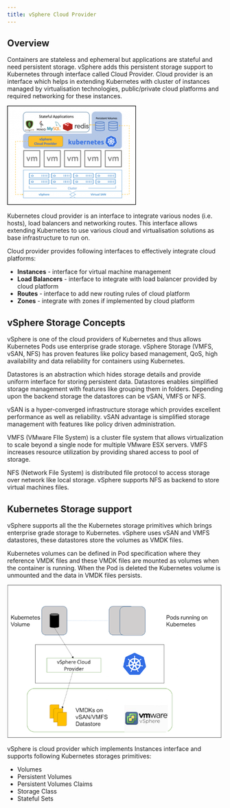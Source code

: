 ```yaml
---
title: vSphere Cloud Provider
---
```


## Overview
Containers are stateless and ephemeral but applications are stateful and need persistent storage. vSphere adds this persistent storage support to Kubernetes through interface called Cloud Provider. Cloud provider is an interface which helps in extending Kubernetes with cluster of instances managed by virtualisation technologies, public/private cloud platforms and required networking for these instances. 
 
 ![Image](images/vSphere.png)
 
 
Kubernetes cloud provider is an interface to integrate various nodes (i.e. hosts), load balancers and networking routes. This interface allows extending Kubernetes to use various cloud and virtualisation solutions as base infrastructure to run on. 
 
Cloud provider provides following interfaces to effectively integrate cloud platforms:

* **Instances** - interface for virtual machine management
* **Load Balancers** - interface to integrate with load balancer provided by cloud platform
* **Routes** - interface to add new routing rules of cloud platform
* **Zones** - integrate with zones if implemented by cloud platform


## vSphere Storage Concepts
vSphere is one of the cloud providers of Kubernetes and thus allows Kubernetes Pods use enterprise grade storage. vSphere Storage (VMFS, vSAN, NFS) has proven features like policy based management, QoS, high availability and data reliability for containers using Kubernetes.
 
Datastores is an abstraction which hides storage details and provide uniform interface for storing persistent data. Datastores enables simplified storage management with features like grouping them in folders. Depending upon the backend storage the datastores can be vSAN, VMFS or NFS.
 
vSAN is a hyper-converged infrastructure storage which provides excellent performance as well as reliability. vSAN advantage is simplified storage management with features like policy driven administration. 
 
VMFS (VMware FIle System) is a cluster file system that allows virtualization to scale beyond a single node for multiple VMware ESX servers. VMFS increases resource utilization by providing shared access to pool of storage.
 
NFS (Network File System) is distributed file protocol to access storage over network like local storage. vSphere supports NFS as backend to store virtual machines files.

## Kubernetes Storage support
vSphere supports all the the Kubernetes storage primitives which brings enterprise grade storage to Kubernetes. vSphere uses vSAN and VMFS datastores, these datastores store the volumes as VMDK files.

Kubernetes volumes can be defined in Pod specification where they reference VMDK files and these VMDK files are mounted as volumes when the container is running. When the Pod is deleted the Kubernetes volume is unmounted and the data in VMDK files persists.


![Image](images/Picture1.png)
 
 
  
vSphere is cloud provider which implements Instances interface and supports following Kubernetes storages primitives:

* Volumes
* Persistent Volumes
* Persistent Volumes Claims
* Storage Class
* Stateful Sets

